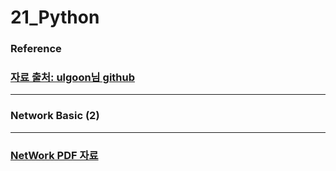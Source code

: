 # 21_Python

### Reference

### [자료 출처: ulgoon님 github](https://github.com/ulgoon)

---

### Network Basic (2)

---

### [NetWork PDF 자료](/image/css_6_network(2).pdf)